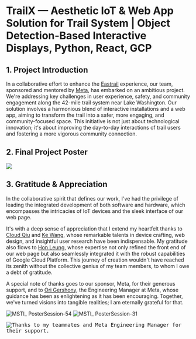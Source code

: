# TrailX — Aesthetic IoT & Web App Solution for Trail System | Object Detection-Based Interactive Displays, Python, React, GCP

## 1. Project Introduction

In a collaborative effort to enhance the [Eastrail](https://eastrail.org/) experience, our team, sponsored and mentored by [Meta](https://gix.uw.edu/consortium/), has embarked on an ambitious project. We're addressing key challenges in user experience, safety, and community engagement along the 42-mile trail system near Lake Washington. Our solution involves a harmonious blend of interactive installations and a web app, aiming to transform the trail into a safer, more engaging, and community-focused space. This initiative is not just about technological innovation; it's about improving the day-to-day interactions of trail users and fostering a more vigorous community connection.

## 2. Final Project Poster
<kbd><a href="https://assets-global.website-files.com/63f32ff4aaac792cb769cedb/65f07e21bbb37d0cd53c1765_TrailX%20Poster%20(compressed).pdf" target="_blank"><img src="https://assets-global.website-files.com/63f32ff4aaac792cb769cedb/65f07e2192ee43e82220aaa3_TrailX%20Poster%20(compressed).jpg"/></a></kbd>

## 3. Gratitude & Appreciation
In the collaborative spirit that defines our work, I've had the privilege of leading the integrated development of both software and hardware, which encompasses the intricacies of IoT devices and the sleek interface of our web page.

It's with a deep sense of appreciation that I extend my heartfelt thanks to [Cloud Qiu](https://www.linkedin.com/in/yiyunqiu/) and [Ke Wang](https://www.linkedin.com/in/ke-w-940751100/), whose remarkable talents in device crafting, web design, and insightful user research have been indispensable. My gratitude also flows to [Hon Leung](https://www.linkedin.com/in/hon-leung/), whose expertise not only refined the front end of our web page but also seamlessly integrated it with the robust capabilities of Google Cloud Platform. This journey of creation wouldn't have reached its zenith without the collective genius of my team members, to whom I owe a debt of gratitude.

A special note of thanks goes to our sponsor, Meta, for their generous support, and to [Ori Gershony](https://www.linkedin.com/in/origershony/), the Engineering Manager at Meta, whose guidance has been as enlightening as it has been encouraging. Together, we've turned visions into tangible realities; I am eternally grateful for that.

![MSTI_ PosterSession-54](https://github.com/Meta-Sponsored/2024_TrailX/assets/104844921/ba5653d0-8cd8-4454-9f68-3b8161393a5e)
![MSTI_ PosterSession-31](https://github.com/Meta-Sponsored/2024_TrailX/assets/104844921/53c370ee-afd2-4aca-88c0-d452034de330)

<kbd><img src="https://assets-global.website-files.com/63f32ff4aaac792cb769cedb/65e55f35b5ef17c52b0a2d38_TrailX%20Installation%20(2).jpg" alt="Thanks to my teammates and Meta Engineering Manager for their support."></kbd>
